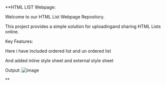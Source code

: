 **HTML LIST Webpage:

Welcome to our HTML List Webpage Repository.

This project provides a simple solution for uploadingand sharing HTML Lists online.

Key Features:

Here i have included ordered list and un ordered list

And added inline style sheet and external style sheet 

Output:
![image](https://github.com/myusername86/List_Task/assets/149319685/e314e425-ff98-465a-ab42-522e8b69a789)





**
